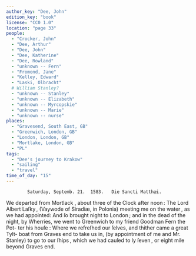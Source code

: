 ```yaml
---
author_key: "Dee, John"
edition_key: "book"
license: "CC0 1.0"
location: "page 33"
people:
  - "Crocker, John"
  - "Dee, Arthur"
  - "Dee, John"
  - "Dee, Katherine"
  - "Dee, Rowland"
  - "unknown -- Fern"
  - "Fromond, Jane"
  - "Kelley, Edward"
  - "Laski, Olbracht"
  # William Stanley?
  - "unknown -- Stanley"
  - "unknown -- Elizabeth"
  - "unknown -- Myrcopskie"
  - "unknown -- Marie"
  - "unknown -- nurse"
places:
  - "Gravesend, South East, GB"
  - "Greenwich, London, GB"
  - "London, London, GB"
  - "Mortlake, London, GB"
  - "PL"
tags:
  - "Dee's journey to Krakow"
  - "sailing"
  - "travel"
time_of_day: "15"
---
```

            Saturday, Septemb. 21.  1583.   Die Sancti Matthæi.
We departed from Mortlack , about three of the Clock after noon : The Lord
Albert Laſky , (Vaywode of Siradiæ, in Polonia) meeting me on the water , as
we had appointed:  And ſo brought night to London ; and in the dead of the night,
by Wherries, we went to Greenwich to my friend Goodman Fern the Pot-
ter his houſe : Where we refreſhed our ſelves, and thither came a great Tylt-
boat from Graves end to take us in, (by appointment of me and Mr. Stanley) to
go to our ſhips , which we had cauſed to ly ſeven , or eight mile beyond Graves
end.
